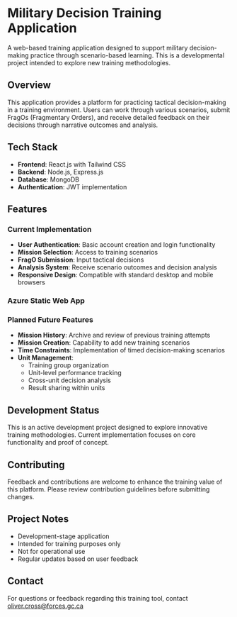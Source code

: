 # Military Decision Training Application

A web-based training application designed to support military decision-making practice through scenario-based learning. This is a developmental project intended to explore new training methodologies.

## Overview

This application provides a platform for practicing tactical decision-making in a training environment. Users can work through various scenarios, submit FragOs (Fragmentary Orders), and receive detailed feedback on their decisions through narrative outcomes and analysis.

## Tech Stack

- **Frontend**: React.js with Tailwind CSS
- **Backend**: Node.js, Express.js
- **Database**: MongoDB
- **Authentication**: JWT implementation

## Features

### Current Implementation
- **User Authentication**: Basic account creation and login functionality
- **Mission Selection**: Access to training scenarios
- **FragO Submission**: Input tactical decisions
- **Analysis System**: Receive scenario outcomes and decision analysis
- **Responsive Design**: Compatible with standard desktop and mobile browsers

### Azure Static Web App 

### Planned Future Features
- **Mission History**: Archive and review of previous training attempts
- **Mission Creation**: Capability to add new training scenarios
- **Time Constraints**: Implementation of timed decision-making scenarios
- **Unit Management**:
  - Training group organization
  - Unit-level performance tracking
  - Cross-unit decision analysis
  - Result sharing within units

## Development Status

This is an active development project designed to explore innovative training methodologies. Current implementation focuses on core functionality and proof of concept.

## Contributing

Feedback and contributions are welcome to enhance the training value of this platform. Please review contribution guidelines before submitting changes.

## Project Notes

- Development-stage application
- Intended for training purposes only
- Not for operational use
- Regular updates based on user feedback

## Contact

For questions or feedback regarding this training tool, contact oliver.cross@forces.gc.ca